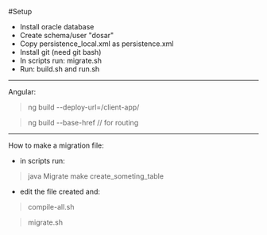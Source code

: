 #Setup
- Install oracle database
- Create schema/user "dosar"
- Copy persistence_local.xml as persistence.xml
- Install git (need git bash)
- In scripts run: migrate.sh
- Run: build.sh and run.sh
--------------------------
Angular:
>ng build --deploy-url=/client-app/

>ng build --base-href // for routing
---------------------------
How to make a migration file:
- in scripts run:
>java Migrate make create_someting_table

- edit the file created and:
>compile-all.sh

>migrate.sh